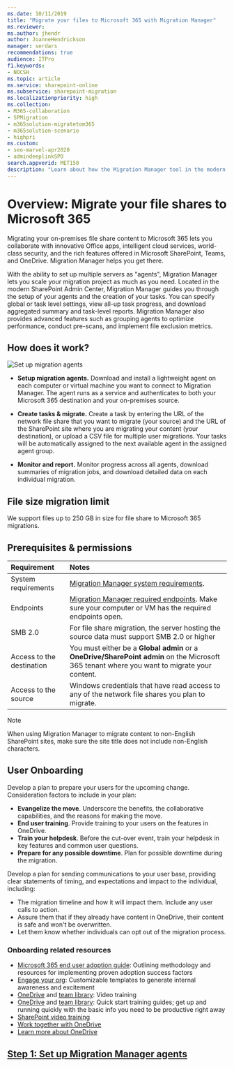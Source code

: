 ```yaml
---
ms.date: 10/11/2019
title: "Migrate your files to Microsoft 365 with Migration Manager"
ms.reviewer: 
ms.author: jhendr
author: JoanneHendrickson
manager: serdars
recommendations: true
audience: ITPro
f1.keywords:
- NOCSH
ms.topic: article
ms.service: sharepoint-online
ms.subservice: sharepoint-migration
ms.localizationpriority: high
ms.collection: 
- M365-collaboration
- SPMigration
- m365solution-migratetom365
- m365solution-scenario
- highpri
ms.custom:
- seo-marvel-apr2020
- admindeeplinkSPO
search.appverid: MET150
description: "Learn about how the Migration Manager tool in the modern SharePoint Admin Center works and how to get started with it."
---
```


# Overview: Migrate your file shares to Microsoft 365

Migrating your on-premises file share content to Microsoft 365 lets you collaborate with innovative Office apps, intelligent cloud services, world-class security, and the rich features offered in Microsoft SharePoint, Teams, and OneDrive. Migration Manager helps you get there.

With the ability to set up multiple servers as "agents", Migration Manager lets you scale your migration project as much as you need. Located in the modern SharePoint Admin Center, Migration Manager guides you through the setup of your agents and the creation of your tasks. You can specify global or task level settings, view all-up task progress, and download aggregated summary and task-level reports. Migration Manager also provides advanced features such as grouping agents to optimize performance, conduct pre-scans, and implement file exclusion metrics.

## How does it work?


![Set up migration agents](media/mm-flow-3box.png)

- **Setup migration agents.** Download and install a lightweight agent on each computer or virtual machine you want to connect to Migration Manager. The agent runs as a service and authenticates to both your Microsoft 365 destination and your on-premises source.

- **Create tasks & migrate.** Create a task by entering the URL of the network file share that you want to migrate (your source) and the URL of the SharePoint site where you are migrating your content (your destination), or upload a CSV file for multiple user migrations. Your tasks will be automatically assigned to the next available agent in the assigned agent group.

- **Monitor and report.** Monitor progress across all agents, download summaries of migration jobs, and download detailed data on each individual migration.

## File size migration limit

We support files up to 250 GB in size for file share to Microsoft 365 migrations.


## Prerequisites & permissions


|Requirement|Notes|
|:-----|:-----|
|System requirements| [Migration Manager system requirements](mm-prerequisites#prerequisites.md).|
|Endpoints| [Migration Manager required endpoints](mm-prerequisites#required-endpoints.md). Make sure your computer or VM has the required endpoints open.|
|SMB 2.0|For file share migration, the server hosting the source data must support SMB 2.0 or higher|
|Access to the destination|You must either be a **Global admin** or a **OneDrive/SharePoint admin** on the Microsoft 365 tenant where you want to migrate your content. |
|Access to the source|Windows credentials that have read access to any of the network file shares you plan to migrate. |

>[!Note]
>When using Migration Manager to migrate content to non-English SharePoint sites, make sure the site title does not include non-English characters.


## User Onboarding

Develop a plan to prepare your users for the upcoming change. Consideration factors to include in your plan:

- **Evangelize the move**. Underscore the benefits, the collaborative capabilities, and the reasons for making the move.
- **End user training**.  Provide training to your users on the features in OneDrive.
- **Train your helpdesk**.  Before the cut-over event, train your helpdesk in key features and common user questions.
- **Prepare for any possible downtime**. Plan for possible downtime during the migration.

Develop a plan for sending communications to your user base, providing clear statements of timing, and expectations and impact to the individual, including:

- The migration timeline and how it will impact them. Include any user calls to action.
- Assure them that if they already have content in OneDrive, their content is safe and won't be overwritten.
- Let them know whether individuals can opt out of the migration process.

### Onboarding related resources

- [Microsoft 365 end user adoption guide](/office365/customlearning/champ_o365guide): Outlining methodology and resources for implementing proven adoption success factors
- [Engage your org](https://adoption.microsoft.com/sharepoint/#engage): Customizable templates to generate internal awareness and excitement
- [OneDrive](https://support.office.com/article/1f608184-b7e6-43ca-8753-2ff679203132) and [team library](https://support.office.com/article/551e190a-8fbe-47ae-a88a-798b443c46b1): Video training
- [OneDrive](https://support.office.com/article/a1397e56-61ec-4ed2-9dac-727bf8ac3357) and [team library](https://support.office.com/article/324a89ec-e77b-4475-b64a-13a0c14c45ec): Quick start training guides; get up and running quickly with the basic info you need to be productive right away
- [SharePoint video training](https://support.office.com/article/cb8ef501-84db-4427-ac77-ec2009fb8e23)
- [Work together with OneDrive](https://support.office.com/article/626cff9f-9a56-472b-a77d-b019d97eec8d)
- [Learn more about OneDrive](https://support.office.com/article/38acc14b-fd86-466e-b802-baece8107c86)

## [Step 1: Set up Migration Manager agents](mm-setup-clients.md)
